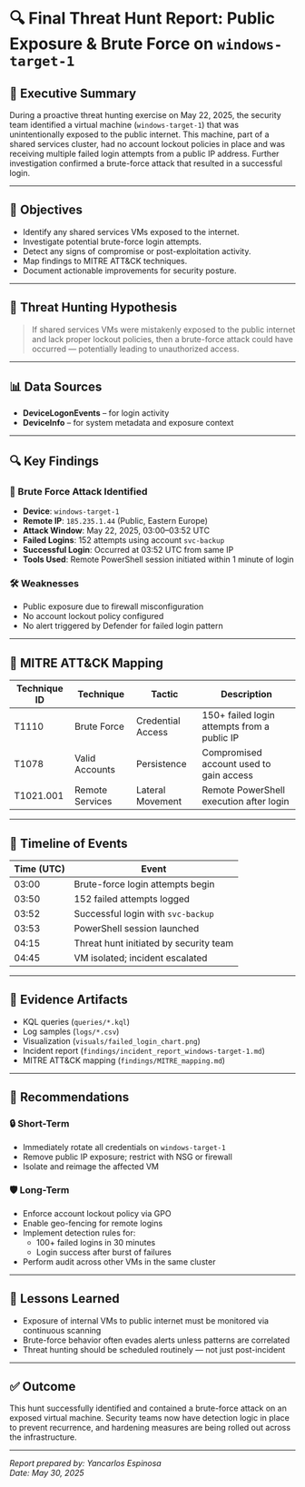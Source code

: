 # 🔍 Final Threat Hunt Report: Public Exposure & Brute Force on `windows-target-1`

## 📘 Executive Summary

During a proactive threat hunting exercise on May 22, 2025, the security team identified a virtual machine (`windows-target-1`) that was unintentionally exposed to the public internet. This machine, part of a shared services cluster, had no account lockout policies in place and was receiving multiple failed login attempts from a public IP address. Further investigation confirmed a brute-force attack that resulted in a successful login.

---

## 🎯 Objectives

- Identify any shared services VMs exposed to the internet.
- Investigate potential brute-force login attempts.
- Detect any signs of compromise or post-exploitation activity.
- Map findings to MITRE ATT&CK techniques.
- Document actionable improvements for security posture.

---

## 🧠 Threat Hunting Hypothesis

> If shared services VMs were mistakenly exposed to the public internet and lack proper lockout policies, then a brute-force attack could have occurred — potentially leading to unauthorized access.

---

## 📊 Data Sources

- **DeviceLogonEvents** – for login activity
- **DeviceInfo** – for system metadata and exposure context

---

## 🔍 Key Findings

### 🚨 Brute Force Attack Identified
- **Device**: `windows-target-1`
- **Remote IP**: `185.235.1.44` (Public, Eastern Europe)
- **Attack Window**: May 22, 2025, 03:00–03:52 UTC
- **Failed Logins**: 152 attempts using account `svc-backup`
- **Successful Login**: Occurred at 03:52 UTC from same IP
- **Tools Used**: Remote PowerShell session initiated within 1 minute of login

### 🛠️ Weaknesses
- Public exposure due to firewall misconfiguration
- No account lockout policy configured
- No alert triggered by Defender for failed login pattern

---

## 🔐 MITRE ATT&CK Mapping

| Technique ID | Technique         | Tactic             | Description                                      |
|--------------|-------------------|--------------------|--------------------------------------------------|
| T1110        | Brute Force        | Credential Access  | 150+ failed login attempts from a public IP      |
| T1078        | Valid Accounts     | Persistence        | Compromised account used to gain access          |
| T1021.001    | Remote Services    | Lateral Movement   | Remote PowerShell execution after login          |

---

## 📅 Timeline of Events

| Time (UTC)  | Event                                              |
|-------------|----------------------------------------------------|
| 03:00       | Brute-force login attempts begin                   |
| 03:50       | 152 failed attempts logged                         |
| 03:52       | Successful login with `svc-backup`                 |
| 03:53       | PowerShell session launched                        |
| 04:15       | Threat hunt initiated by security team             |
| 04:45       | VM isolated; incident escalated                    |

---

## 📂 Evidence Artifacts

- KQL queries (`queries/*.kql`)
- Log samples (`logs/*.csv`)
- Visualization (`visuals/failed_login_chart.png`)
- Incident report (`findings/incident_report_windows-target-1.md`)
- MITRE ATT&CK mapping (`findings/MITRE_mapping.md`)

---

## 🧰 Recommendations

### 🔒 Short-Term

- Immediately rotate all credentials on `windows-target-1`
- Remove public IP exposure; restrict with NSG or firewall
- Isolate and reimage the affected VM

### 🛡️ Long-Term

- Enforce account lockout policy via GPO
- Enable geo-fencing for remote logins
- Implement detection rules for:
  - 100+ failed logins in 30 minutes
  - Login success after burst of failures
- Perform audit across other VMs in the same cluster

---

## 🧠 Lessons Learned

- Exposure of internal VMs to public internet must be monitored via continuous scanning
- Brute-force behavior often evades alerts unless patterns are correlated
- Threat hunting should be scheduled routinely — not just post-incident

---

## ✅ Outcome

This hunt successfully identified and contained a brute-force attack on an exposed virtual machine. Security teams now have detection logic in place to prevent recurrence, and hardening measures are being rolled out across the infrastructure.

---

*Report prepared by: Yancarlos Espinosa  
Date: May 30, 2025*
